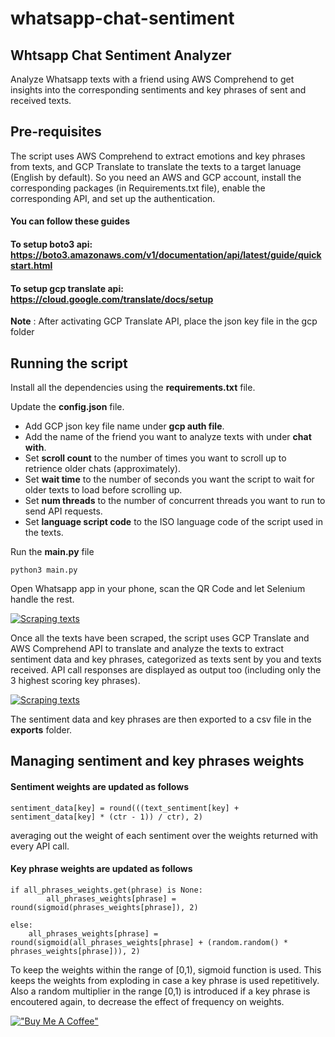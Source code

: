 # whatsapp-chat-sentiment
## Whtsapp Chat Sentiment Analyzer

Analyze Whatsapp texts with a friend using AWS Comprehend to get insights into the corresponding sentiments and key phrases of sent and received texts.


## Pre-requisites

The script uses AWS Comprehend to extract emotions and key phrases from texts, and GCP Translate to translate the texts to a target lanuage (English by default). So you need an AWS and GCP account, install the corresponding packages (in Requirements.txt file), enable the corresponding API, and set up the authentication.

#### You can follow these guides
#### To setup **boto3** api: https://boto3.amazonaws.com/v1/documentation/api/latest/guide/quickstart.html
#### To setup **gcp translate** api: https://cloud.google.com/translate/docs/setup

**Note** : After activating GCP Translate API, place the json key file in the gcp folder

## Running the script

Install all the dependencies using the **requirements.txt** file.

Update the **config.json** file.
- Add GCP json key file name under **gcp auth file**.
- Add the name of the friend you want to analyze texts with under **chat with**.
- Set **scroll count** to the number of times you want to scroll up to retrience older chats (approximately).
- Set **wait time** to the number of seconds you want the script to wait for older texts to load before scrolling up.
- Set **num threads** to the number of concurrent threads you want to run to send API requests.
- Set **language script code** to the ISO language code of the script used in the texts.

Run the **main.py** file
```
python3 main.py
```
Open Whatsapp app in your phone, scan the QR Code and let Selenium handle the rest.

[![Scraping texts](assets/text-scraping.gif)](https://raw.githubusercontent.com/semmet95/whatsapp-chat-sentiment/master/assets/text-scraping.gif)

Once all the texts have been scraped, the script uses GCP Translate and AWS Comprehend API to translate and analyze the texts to extract sentiment data and key phrases, categorized as texts sent by you and texts received. API call responses are displayed as output too (including only the 3 highest scoring key phrases).

[![Scraping texts](assets/api-calls.gif)](https://raw.githubusercontent.com/semmet95/whatsapp-chat-sentiment/master/assets/api-calls.gif)

The sentiment data and key phrases are then exported to a csv file in the **exports** folder.


## Managing sentiment and key phrases weights

#### Sentiment weights are updated as follows

```
sentiment_data[key] = round(((text_sentiment[key] + sentiment_data[key] * (ctr - 1)) / ctr), 2)
```
averaging out the weight of each sentiment over the weights returned with every API call.


#### Key phrase weights are updated as follows

```
if all_phrases_weights.get(phrase) is None:
        all_phrases_weights[phrase] = round(sigmoid(phrases_weights[phrase]), 2)

else:
    all_phrases_weights[phrase] = round(sigmoid(all_phrases_weights[phrase] + (random.random() *  phrases_weights[phrase])), 2)
```
To keep the weights within the range of [0,1), sigmoid function is used. This keeps the weights from exploding in case a key phrase is used repetitively. Also a random multiplier in the range [0,1) is introduced if a key phrase is encoutered again, to decrease the effect of frequency on weights.

[!["Buy Me A Coffee"](https://www.buymeacoffee.com/assets/img/custom_images/orange_img.png)](https://www.buymeacoffee.com/semmet)
